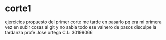 # corte1
ejercicios propuesto del primer corte
me tarde en pasarlo pq era mi primera vez en subir cosas al git y no sabia todo ese vainero de pasos 
disculpe la tardanza profe
Jose ortega
C.I.: 30199066
